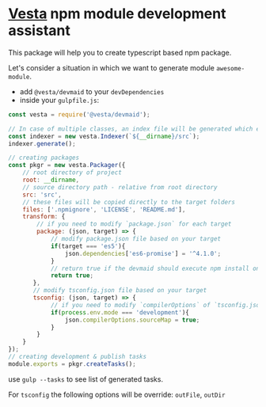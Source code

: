 # [Vesta](https://vestarayanafzar.com) npm module development assistant

This package will help you to create typescript based npm package.

Let's consider a situation in which we want to generate module `awesome-module`.

* add `@vesta/devmaid` to your `devDependencies`
* inside your `gulpfile.js`:

```javascript
const vesta = require('@vesta/devmaid');

// In case of multiple classes, an index file will be generated which exports all you exported classes, functions, and variables
const indexer = new vesta.Indexer(`${__dirname}/src`);
indexer.generate();

// creating packages
const pkgr = new vesta.Packager({
    // root directory of project
    root: __dirname,
    // source directory path - relative from root directory
    src: 'src',
    // these files will be copied directly to the target folders
    files: ['.npmignore', 'LICENSE', 'README.md'],
    transform: {
        // if you need to modify `package.json` for each target 
        package: (json, target) => {
            // modify package.json file based on your target
            if(target === 'es5'){
                json.dependencies['es6-promise'] = '^4.1.0';
            }
            // return true if the devmaid should execute npm install on new package.json file
            return true;
       },
       // modify tsconfig.json file based on your target
       tsconfig: (json, target) => {
            // if you need to modify `compilerOptions` of `tsconfig.json` for each target
            if(process.env.mode === 'development'){
                json.compilerOptions.sourceMap = true;
            }
        }
    }
});
// creating development & publish tasks
module.exports = pkgr.createTasks();
```

use `gulp --tasks` to see list of generated tasks.


For `tsconfig` the following options will be override: `outFile`, `outDir`